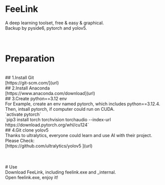 # FeeLink <br/>
 
A deep learning toolset, free &amp; easy &amp; graphical.<br/>
Backup by pyside6, pytorch and yolov5.<br/>
 <br/>
 <br/>
# Preparation <br/>
 <br/>
## 1.Install Git <br/>
[https://git-scm.com/](url)<br/>
## 2.Install Anaconda <br/>
[https://www.anaconda.com/download](url)<br/>
## 3.Create python==3.12 env <br/>
For Example, create an env named pytorch, which includes python==3.12.4.<br/>
Then, intsall pytorch, if computer could run on CUDA.<br/>
`activate pytorch`<br/>
`pip3 install torch torchvision torchaudio --index-url https://download.pytorch.org/whl/cu124`<br/>
## 4.Git clone yolov5 <br/>
Thanks to ultralytics, everyone could learn and use AI with their project. Please Check:<br/>
[https://github.com/ultralytics/yolov5 ](url)<br/>
 <br/>
 <br/>
 <br/>
# Use<br/>
Download FeeLink, including feelink.exe and _internal.<br/> 
Open feelink.exe, enjoy it!<br/>
